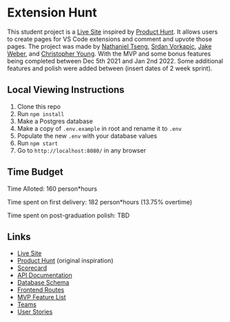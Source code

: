# Extension Hunt
This student project is a [Live Site](https://extension-hunt.herokuapp.com/) inspired by [Product Hunt](https://www.producthunt.com/). It allows users to create pages for VS Code extensions and comment and upvote those pages. The project was made by [Nathaniel Tseng](https://github.com/ntseng), [Srdan Vorkapic](https://github.com/srvorkap), [Jake Weber](https://github.com/Sheeptoaster), and [Christopher Young](https://github.com/Noslepr). With the MVP and some bonus features being completed between Dec 5th 2021 and Jan 2nd 2022. Some additional features and polish were added between (insert dates of 2 week sprint).

## Local Viewing Instructions
1. Clone this repo
2. Run `npm install`
3. Make a Postgres database
4. Make a copy of `.env.example` in root and rename it to `.env`
5. Populate the new `.env` with your database values
6. Run `npm start`
7. Go to `http://localhost:8080/` in any browser

## Time Budget
Time Alloted: 160 person*hours

Time spent on first delivery: 182 person*hours (13.75% overtime)

Time spent on post-graduation polish: TBD

## Links
- [Live Site](https://extension-hunt.herokuapp.com/)
- [Product Hunt](https://www.producthunt.com/) (original inspiration)
- [Scorecard](https://docs.google.com/spreadsheets/d/1Pu1-mKKINIMN8XHZu0qdcqLSsrxB_5FoNkX-K1oXlFo/edit#gid=0)
- [API Documentation](https://github.com/ntseng/w12-groupproject/wiki/API-Documentation)
- [Database Schema](https://github.com/ntseng/w12-groupproject/wiki/Database-Schema)
- [Frontend Routes](https://github.com/ntseng/w12-groupproject/wiki/Frontend-Routes)
- [MVP Feature List](https://github.com/ntseng/w12-groupproject/wiki/MVP-Feature-List)
- [Teams](https://github.com/ntseng/w12-groupproject/wiki/Teams)
- [User Stories](https://github.com/ntseng/w12-groupproject/wiki/User-Stories)
